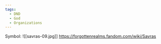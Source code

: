 ```yaml
---
tags:
  - DND
  - God
  - Organizations
---
```

Symbol:
	![[savras-09.jpg]]
https://forgottenrealms.fandom.com/wiki/Savras